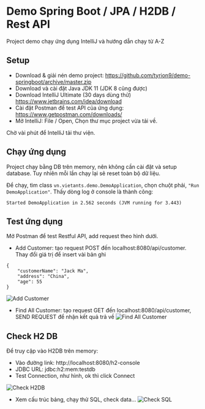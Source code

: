 # Demo Spring Boot / JPA / H2DB / Rest API
Project demo chạy ứng dụng IntelliJ và hướng dẫn chạy từ A-Z

## Setup
- Download & giải nén demo project: https://github.com/tyrion9/demo-springboot/archive/master.zip
- Download và cài đặt Java JDK 11 (JDK 8 cũng được)
- Download IntelliJ Ultimate (30 days dùng thử) https://www.jetbrains.com/idea/download
- Cài đặt Postman để test API của ứng dụng: https://www.getpostman.com/downloads/
- Mở IntelliJ: File / Open, Chọn thư mục project vừa tải về.

Chờ vài phút để IntelliJ tải thư viện.

## Chạy ứng dụng
Project chạy bằng DB trên memory, nên không cần cài đặt và setup database. Tuy nhiên mỗi lần chạy lại sẽ reset toàn bộ dữ liệu.

Để chạy, tìm class `vn.vietants.demo.DemoApplication`, chọn chuột phải, `"Run DemoApplication"`. Thấy dòng log ở console là thành công:

```
Started DemoApplication in 2.562 seconds (JVM running for 3.443)
```

## Test ứng dụng
Mở Postman để test Restful API, add request theo hình dưới.
- Add Customer: tạo request POST đến localhost:8080/api/customer. Thay đổi giá trị để insert vài bản ghi
```
{
	"customerName": "Jack Ma",
	"address": "China",
	"age": 55
}
```
![Add Customer](https://user-images.githubusercontent.com/30858651/68088814-5586f180-fe95-11e9-93f3-4257e9f22ea4.PNG)

- Find All Customer: tạo request GET đến localhost:8080/api/customer, SEND REQUEST để nhận kết quả trả về
![Find All Customer](https://user-images.githubusercontent.com/30858651/68088820-59b30f00-fe95-11e9-86b1-fa71378d5409.PNG)

## Check H2 DB
Để truy cập vào H2DB trên memory:
- Vào đường link: http://localhost:8080/h2-console
- JDBC URL: jdbc:h2:mem:testdb
- Test Connection, như hình, ok thì click Connect

![Check H2DB](https://user-images.githubusercontent.com/30858651/68088909-5d936100-fe96-11e9-9cda-bc3ea941a433.PNG)

- Xem cấu trúc bảng, chạy thử SQL, check data...
![Check SQL](https://user-images.githubusercontent.com/30858651/68088956-bc58da80-fe96-11e9-91b6-52e2020e9519.PNG)
